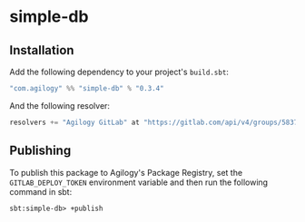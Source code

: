 # simple-db

## Installation

Add the following dependency to your project's `build.sbt`:

```scala
"com.agilogy" %% "simple-db" % "0.3.4"
```

And the following resolver:

```scala
resolvers += "Agilogy GitLab" at "https://gitlab.com/api/v4/groups/583742/-/packages/maven"
```

## Publishing

To publish this package to Agilogy's Package Registry, set the `GITLAB_DEPLOY_TOKEN` environment variable and then run the following command in sbt:

```
sbt:simple-db> +publish
```
